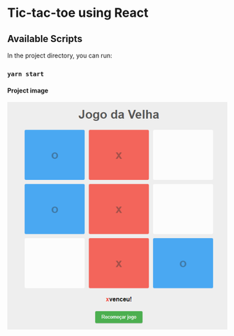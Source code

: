 # Tic-tac-toe using React


## Available Scripts

In the project directory, you can run:

### `yarn start`

#### Project image
![Tic-tac-toe](https://github.com/MariaMuniz/jogo-da-velha/blob/master/img/jogo_velha.png)
